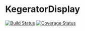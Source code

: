 # KegeratorDisplay

[![Build Status](https://travis-ci.com/denvercoder98/KegeratorDisplay.svg?token=XqKupTjkWmYQhH8Lmh55&branch=develop)](https://travis-ci.com/denvercoder98/KegeratorDisplay)
[![Coverage Status](https://coveralls.io/repos/github/denvercoder98/KegeratorDisplay/badge.svg?branch=develop)](https://coveralls.io/github/denvercoder98/KegeratorDisplay?branch=develop)

